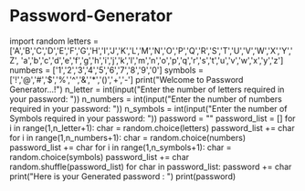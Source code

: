 # Password-Generator
import random
letters = ['A','B','C','D','E','F','G','H','I','J','K','L','M','N','O','P','Q','R','S','T','U','V','W','X','Y','Z',
           'a','b','c','d','e','f','g','h','i','j','k','l','m','n','o','p','q','r','s','t','u','v','w','x','y','z']
numbers = ['1','2','3','4','5','6','7','8','9','0']
symbols = ['!','@','#','$','%','^','&','*','()','+','-']
print("Welcome to Password Generator...!")
n_letter = int(input("Enter the number of letters required in your password: "))
n_numbers = int(input("Enter the number of numbers required in your password: "))
n_symbols = int(input("Enter the number of Symbols required in your password: "))
password = ""
password_list = []
for i in range(1,n_letter+1):
    char = random.choice(letters)
    password_list += char
for i in range(1,n_numbers+1):
    char = random.choice(numbers)
    password_list += char
for i in range(1,n_symbols+1):
    char = random.choice(symbols) 
    password_list += char
random.shuffle(password_list)
for char in password_list:
    password += char
print("Here is your Generated password : ")
print(password)
